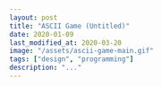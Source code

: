 ```yaml
---	
layout: post
title: "ASCII Game (Untitled)"
date: 2020-01-09
last_modified_at: 2020-03-20
image: "/assets/ascii-game-main.gif"
tags: ["design", "programming"]
description: "..."
---
```

